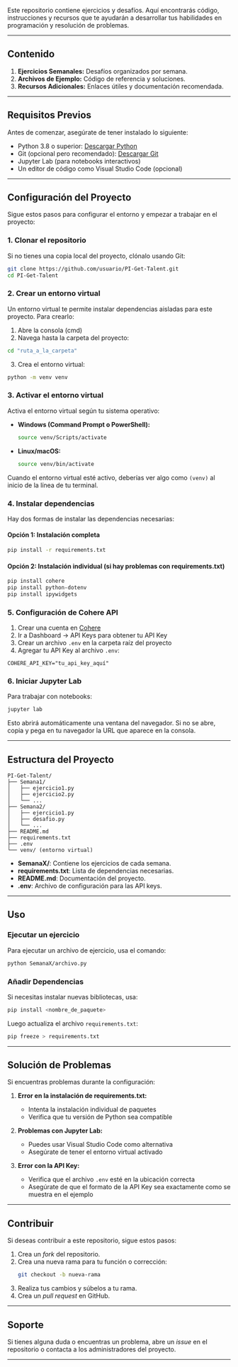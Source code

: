 

Este repositorio contiene ejercicios y desafíos. Aquí encontrarás código, instrucciones y recursos que te ayudarán a desarrollar tus habilidades en programación y resolución de problemas.

---

## Contenido

1. **Ejercicios Semanales:** Desafíos organizados por semana.
2. **Archivos de Ejemplo:** Código de referencia y soluciones.
3. **Recursos Adicionales:** Enlaces útiles y documentación recomendada.

---

## Requisitos Previos

Antes de comenzar, asegúrate de tener instalado lo siguiente:

- Python 3.8 o superior: [Descargar Python](https://www.python.org/downloads/)
- Git (opcional pero recomendado): [Descargar Git](https://git-scm.com/downloads)
- Jupyter Lab (para notebooks interactivos)
- Un editor de código como Visual Studio Code (opcional)

---

## Configuración del Proyecto

Sigue estos pasos para configurar el entorno y empezar a trabajar en el proyecto:

### 1. Clonar el repositorio

Si no tienes una copia local del proyecto, clónalo usando Git:
```bash
git clone https://github.com/usuario/PI-Get-Talent.git
cd PI-Get-Talent
```

### 2. Crear un entorno virtual

Un entorno virtual te permite instalar dependencias aisladas para este proyecto. Para crearlo:

1. Abre la consola (cmd)
2. Navega hasta la carpeta del proyecto:
```bash
cd "ruta_a_la_carpeta"
```
3. Crea el entorno virtual:
```bash
python -m venv venv
```

### 3. Activar el entorno virtual

Activa el entorno virtual según tu sistema operativo:

- **Windows (Command Prompt o PowerShell):**
  ```bash
  source venv/Scripts/activate
  ```

- **Linux/macOS:**
  ```bash
  source venv/bin/activate
  ```

Cuando el entorno virtual esté activo, deberías ver algo como `(venv)` al inicio de la línea de tu terminal.

### 4. Instalar dependencias

Hay dos formas de instalar las dependencias necesarias:

#### Opción 1: Instalación completa
```bash
pip install -r requirements.txt
```

#### Opción 2: Instalación individual (si hay problemas con requirements.txt)
```bash
pip install cohere
pip install python-dotenv
pip install ipywidgets
```

### 5. Configuración de Cohere API

1. Crear una cuenta en [Cohere](https://cohere.ai/)
2. Ir a Dashboard -> API Keys para obtener tu API Key
3. Crear un archivo `.env` en la carpeta raíz del proyecto
4. Agregar tu API Key al archivo `.env`:
```
COHERE_API_KEY="tu_api_key_aquí"
```

### 6. Iniciar Jupyter Lab

Para trabajar con notebooks:
```bash
jupyter lab
```
Esto abrirá automáticamente una ventana del navegador. Si no se abre, copia y pega en tu navegador la URL que aparece en la consola.

---

## Estructura del Proyecto

```
PI-Get-Talent/
├── Semana1/
│   ├── ejercicio1.py
│   ├── ejercicio2.py
│   └── ...
├── Semana2/
│   ├── ejercicio1.py
│   ├── desafio.py
│   └── ...
├── README.md
├── requirements.txt
├── .env
└── venv/ (entorno virtual)
```

- **SemanaX/**: Contiene los ejercicios de cada semana.
- **requirements.txt**: Lista de dependencias necesarias.
- **README.md**: Documentación del proyecto.
- **.env**: Archivo de configuración para las API keys.

---

## Uso

### Ejecutar un ejercicio

Para ejecutar un archivo de ejercicio, usa el comando:
```bash
python SemanaX/archivo.py
```

### Añadir Dependencias

Si necesitas instalar nuevas bibliotecas, usa:
```bash
pip install <nombre_de_paquete>
```
Luego actualiza el archivo `requirements.txt`:
```bash
pip freeze > requirements.txt
```

---

## Solución de Problemas

Si encuentras problemas durante la configuración:

1. **Error en la instalación de requirements.txt:**
   - Intenta la instalación individual de paquetes
   - Verifica que tu versión de Python sea compatible

2. **Problemas con Jupyter Lab:**
   - Puedes usar Visual Studio Code como alternativa
   - Asegúrate de tener el entorno virtual activado

3. **Error con la API Key:**
   - Verifica que el archivo `.env` esté en la ubicación correcta
   - Asegúrate de que el formato de la API Key sea exactamente como se muestra en el ejemplo

---

## Contribuir

Si deseas contribuir a este repositorio, sigue estos pasos:

1. Crea un _fork_ del repositorio.
2. Crea una nueva rama para tu función o corrección:
   ```bash
   git checkout -b nueva-rama
   ```
3. Realiza tus cambios y súbelos a tu rama.
4. Crea un _pull request_ en GitHub.

---

## Soporte

Si tienes alguna duda o encuentras un problema, abre un _issue_ en el repositorio o contacta a los administradores del proyecto.

---

